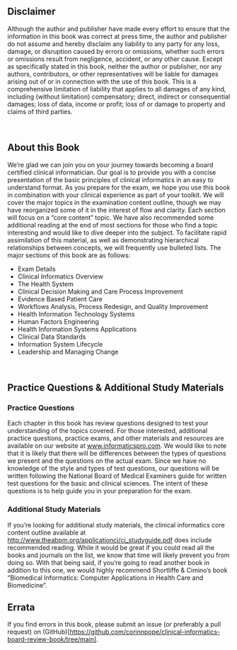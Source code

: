 ## Disclaimer

Although the author and publisher have made every effort to ensure that the information in this book was correct at press time, the author and publisher do not assume and hereby disclaim any liability to any party for any loss, damage, or disruption caused by errors or omissions, whether such errors or omissions result from negligence, accident, or any other cause.  Except as specifically stated in this book, neither the author or publisher, nor any authors, contributors, or other representatives will be liable for damages arising out of or in connection with the use of this book. This is a comprehensive limitation of liability that applies to all damages of any kind, including (without limitation) compensatory; direct, indirect or consequential damages; loss of data, income or profit; loss of or damage to property and claims of third parties.

 
## About this Book

We’re glad we can join you on your journey towards becoming a board certified clinical informatician. Our goal is to provide you with a concise presentation of the basic principles of clinical informatics in an easy to understand format. As you prepare for the exam, we hope you use this book in combination with your clinical experience as part of your toolkit. 
We will cover the major topics in the examination content outline, though we may have reorganized some of it in the interest of flow and clarity. Each section will focus on a “core content” topic. We have also recommended some additional reading at the end of most sections for those who find a topic interesting and would like to dive deeper into the subject. To facilitate rapid assimilation of this material, as well as demonstrating hierarchical relationships between concepts, we will frequently use bulleted lists. The major sections of this book are as follows:

- Exam Details
- Clinical Informatics Overview
- The Health System
- Clinical Decision Making and Care Process Improvement
- Evidence Based Patient Care
- Workflows Analysis, Process Redesign, and Quality Improvement
- Health Information Technology Systems
- Human Factors Engineering
- Health Information Systems Applications
- Clinical Data Standards
- Information System Lifecycle
- Leadership and Managing Change

 
## Practice Questions & Additional Study Materials
### Practice Questions
Each chapter in this book has review questions designed to test your understanding of the topics covered. For those interested, additional practice questions, practice exams, and other materials and resources are available on our website at www.informaticspro.com.
We would like to note that it is likely that there will be differences between the types of questions we present and the questions on the actual exam. Since we have no knowledge of the style and types of test questions, our questions will be written following the National Board of Medical Examiners guide for written test questions for the basic and clinical sciences. The intent of these questions is to help guide you in your preparation for the exam.

### Additional Study Materials
If you’re looking for additional study materials, the clinical informatics core content outline available at http://www.theabpm.org/applicationci/ci_studyguide.pdf does include recommended reading. While it would be great if you could read all the books and journals on the list, we know that time will likely prevent you from doing so. 
With that being said, if you’re going to read another book in addition to this one, we would highly recommend Shortliffe & Cimino’s book “Biomedical Informatics: Computer Applications in Health Care and Biomedicine”. 
 
## Errata
If you find errors in this book, please submit an issue (or preferably a pull request) on (GitHub)[https://github.com/corinnpope/clinical-informatics-board-review-book/tree/main]. 
